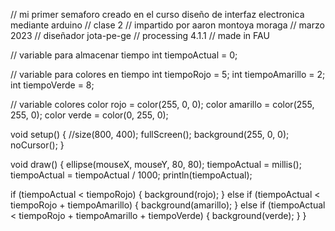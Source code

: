 // mi primer semaforo creado en el curso diseño de interfaz electronica mediante arduino
// clase 2
// impartido por aaron montoya moraga
// marzo 2023
// diseñador jota-pe-ge
// processing 4.1.1
// made in FAU

// variable para almacenar tiempo
int tiempoActual = 0;

// variable para colores en tiempo
int tiempoRojo = 5;
int tiempoAmarillo = 2;
int tiempoVerde = 8;

// variable colores
color rojo = color(255, 0, 0);
color amarillo = color(255, 255, 0);
color verde = color(0, 255, 0);

void setup() {
  //size(800, 400);
  fullScreen();
  background(255, 0, 0);
  noCursor();
}

void draw() {
  ellipse(mouseX, mouseY, 80, 80);
  tiempoActual = millis();
  tiempoActual = tiempoActual / 1000;
  println(tiempoActual);

  if (tiempoActual < tiempoRojo) {
    background(rojo);
  } else if (tiempoActual < tiempoRojo + tiempoAmarillo) {
    background(amarillo);
  } else if (tiempoActual < tiempoRojo + tiempoAmarillo + tiempoVerde) {
    background(verde);
  }
}
